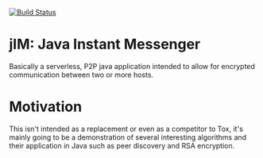 [![Build Status](https://travis-ci.org/sidheart/jIM.svg?branch=master)](https://travis-ci.org/sidheart/jIM)

# jIM: Java Instant Messenger
Basically a serverless, P2P java application intended to allow for encrypted communication between two or more hosts.

# Motivation
This isn't intended as a replacement or even as a competitor to Tox, it's mainly going to be a demonstration of several interesting algorithms and their application in Java such as peer discovery and RSA encryption.
